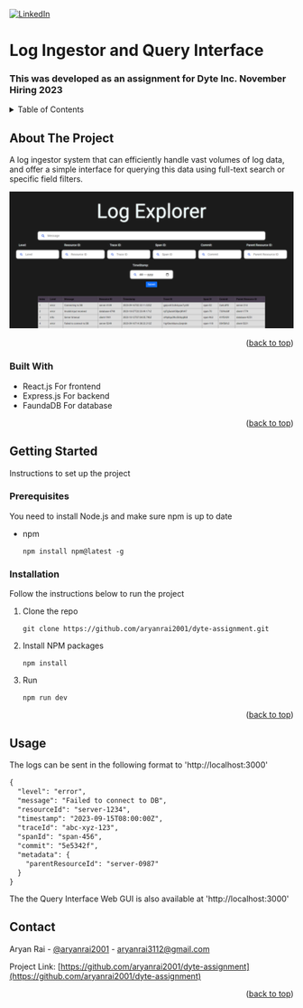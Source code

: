 <a name="readme-top"></a>

[![LinkedIn][linkedin-shield]][linkedin-url]

<!-- PROJECT LOGO -->

# Log Ingestor and Query Interface

### This was developed as an assignment for Dyte Inc. November Hiring 2023

<!-- TABLE OF CONTENTS -->
<details>
  <summary>Table of Contents</summary>
  <ol>
    <li>
      <a href="#about-the-project">About The Project</a>
      <ul>
        <li><a href="#built-with">Built With</a></li>
      </ul>
    </li>
    <li>
      <a href="#getting-started">Getting Started</a>
      <ul>
        <li><a href="#prerequisites">Prerequisites</a></li>
        <li><a href="#installation">Installation</a></li>
      </ul>
    </li>
    <li><a href="#usage">Usage</a></li>
    <li><a href="#contact">Contact</a></li>
  </ol>
</details>

<!-- ABOUT THE PROJECT -->

## About The Project

A log ingestor system that can efficiently handle vast volumes of log data, and offer a simple interface for querying this data using full-text search or specific field filters.

![Query Interface](images/Capture.png)

<p align="right">(<a href="#readme-top">back to top</a>)</p>

### Built With

-   React.js For frontend
-   Express.js For backend
-   FaundaDB For database

<p align="right">(<a href="#readme-top">back to top</a>)</p>

<!-- GETTING STARTED -->

## Getting Started

Instructions to set up the project

### Prerequisites

You need to install Node.js and make sure npm is up to date

-   npm
    ```
    npm install npm@latest -g
    ```

### Installation

Follow the instructions below to run the project

1. Clone the repo
    ```
    git clone https://github.com/aryanrai2001/dyte-assignment.git
    ```
2. Install NPM packages
    ```
    npm install
    ```
3. Run
    ```
    npm run dev
    ```

<p align="right">(<a href="#readme-top">back to top</a>)</p>

<!-- USAGE EXAMPLES -->

## Usage

The logs can be sent in the following format to 'http://localhost:3000'

```
{
  "level": "error",
  "message": "Failed to connect to DB",
  "resourceId": "server-1234",
  "timestamp": "2023-09-15T08:00:00Z",
  "traceId": "abc-xyz-123",
  "spanId": "span-456",
  "commit": "5e5342f",
  "metadata": {
    "parentResourceId": "server-0987"
  }
}
```

The the Query Interface Web GUI is also available at 'http://localhost:3000'

<!-- CONTACT -->

## Contact

Aryan Rai - [@aryanrai2001](https://twitter.com/aryanrai2001) - aryanrai3112@gmail.com

Project Link: [https://github.com/aryanrai2001/dyte-assignment](https://github.com/aryanrai2001/dyte-assignment)

<p align="right">(<a href="#readme-top">back to top</a>)</p>

<!-- MARKDOWN LINKS & IMAGES -->
<!-- https://www.markdownguide.org/basic-syntax/#reference-style-links -->

[linkedin-shield]: https://img.shields.io/badge/-LinkedIn-black.svg?style=for-the-badge&logo=linkedin&colorB=555
[linkedin-url]: https://linkedin.com/in/aryanrai
